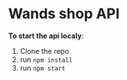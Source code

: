 # Wands shop API

**To start the api localy**:

1. Clone the repo
2. run `npm install`
3. run `npm start`
